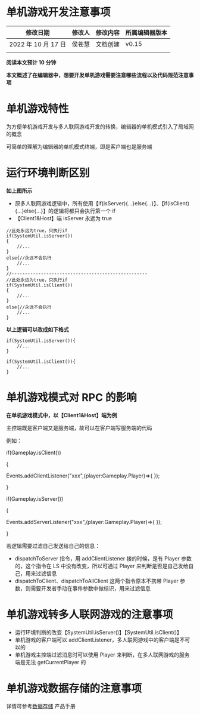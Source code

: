 # 单机游戏开发注意事项

| 修改日期            | 修改人 | 修改内容 | 所属编辑器版本 |
| ------------------- | ------ | -------- | -------------- |
| 2022 年 10 月 17 日 | 侯苍慧 | 文档创建 | v0.15          |
|                     |        |          |                |

<strong>阅读本文预计 10 分钟</strong>

<strong>本文概述了在编辑器中，想要开发单机游戏需要注意哪些流程以及代码规范注意事项</strong>

# 单机游戏特性

为方便单机游戏开发与多人联网游戏开发的转换，编辑器的单机模式引入了局域网的概念

可简单的理解为编辑器的单机模式终端，即是客户端也是服务端

# 运行环境判断区别

<strong>如上图所示</strong>

- 原多人联网游戏逻辑中，所有使用【if(isServer){...}else{...}】、【if(isClient){...}else{...}】的逻辑将都只会执行第一个 if
- 【Client1&Host】端 isServer 永远为 true

```
//此处永远为true，只执行if
if(SystemUtil.isServer())
{
    //...
}
else{//永远不会执行
    //...
}
//---------------------------------------------------
//此处永远为true，只执行if
if(SystemUtil.isClient())
{
    //...
}
else{//永远不会执行
    //...
}
```

<strong>以上逻辑可以改成如下格式</strong>

```
if(SystemUtil.isServer()){
    //...
}

if(SystemUtil.isClient()){
    //...
}
```

# 单机游戏模式对 RPC 的影响

<strong>在单机游戏模式中，以【Client1&Host】端为例</strong>

主控端既是客户端又是服务端，故可以在客户端写服务端的代码

例如：

if(Gameplay.isClient())

{

Events.addClientListener("xxx",(player:Gameplay.Player)=>{ });

}

if(Gameplay.isServer())

{

Events.addServerListener("xxx",(player:Gameplay.Player)=>{ });

}

若逻辑需要过滤自己发送给自己的信息：

- dispatchToServer 指令，用 addClientListener 接的时候，是有 Player 参数的，这个指令在 LS 中没有改变，所以可通过 Player 来判断是否是自己发给自己，用来过滤信息
- dispatchToClient、dispatchToAllClient 这两个指令原本不携带 Player 参数，则需要开发者手动在事件参数中做标识，用来过滤信息

# 

# 单机游戏转多人联网游戏的注意事项

- 运行环境判断的改变【SystemUtil.isServer()】【SystemUtil.isClient()】
- 单机游戏的客户端可以 addClientListener，多人联网游戏中的客户端是不可以的
- 单机游戏主控端过滤消息时可以使用 Player 来判断，在多人联网游戏的服务端是无法 getCurrentPlayer 的

# 单机游戏数据存储的注意事项

详情可参考[数据存储](https://meta.feishu.cn/wiki/wikcnl49v1cFFHKGwNaL6rSEMVg) 产品手册
